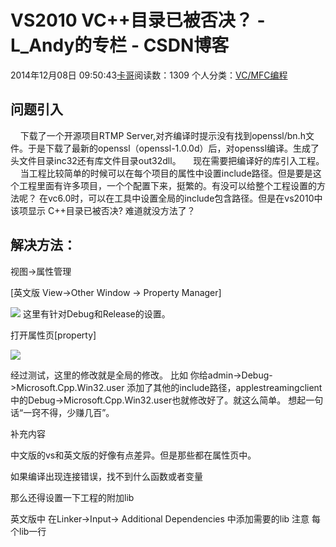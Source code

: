 # VS2010 VC++目录已被否决？ - L_Andy的专栏 - CSDN博客

2014年12月08日 09:50:43[卡哥](https://me.csdn.net/L_Andy)阅读数：1309
个人分类：[VC/MFC编程](https://blog.csdn.net/L_Andy/article/category/1099539)



## 问题引入

    下载了一个开源项目RTMP Server,对齐编译时提示没有找到openssl/bn.h文件。于是下载了最新的openssl（openssl-1.0.0d）后，对openssl编译。生成了头文件目录inc32还有库文件目录out32dll。
    现在需要把编译好的库引入工程。
    当工程比较简单的时候可以在每个项目的属性中设置include路径。但是要是这个工程里面有许多项目，一个个配置下来，挺繁的。有没可以给整个工程设置的方法呢？
在vc6.0时，可以在工具中设置全局的include包含路径。但是在vs2010中该项显示 C++目录已被否决? 难道就没方法了？

## 解决方法：

视图->属性管理

[英文版 View->Other Window -> Property Manager]

![](http://hi.csdn.net/attachment/201106/21/0_1308626277xFfp.gif)
这里有针对Debug和Release的设置。

打开属性页[property]

![](http://hi.csdn.net/attachment/201106/21/0_1308626287TygP.gif)

经过测试，这里的修改就是全局的修改。
比如 你给admin->Debug->Microsoft.Cpp.Win32.user 添加了其他的include路径，applestreamingclient中的Debug->Microsoft.Cpp.Win32.user也就修改好了。就这么简单。
想起一句话“一窍不得，少赚几百”。

补充内容

中文版的vs和英文版的好像有点差异。但是那些都在属性页中。

如果编译出现连接错误，找不到什么函数或者变量

那么还得设置一下工程的附加lib

英文版中 在Linker->Input-> Additional Dependencies 中添加需要的lib 注意 每个lib一行 

